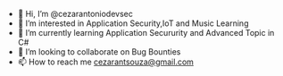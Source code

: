 - 👋 Hi, I’m @cezarantoniodevsec
- 👀 I’m interested in Application Security,IoT and Music Learning
- 🌱 I’m currently learning Application Secururity and Advanced Topic in C# 
- 💞️ I’m looking to collaborate on Bug Bounties
- 📫 How to reach me cezarantsouza@gmail.com

<!---
cezarantoniodevsec/cezarantoniodevsec is a ✨ special ✨ repository because its `README.md` (this file) appears on your GitHub profile.
You can click the Preview link to take a look at your changes.
--->
